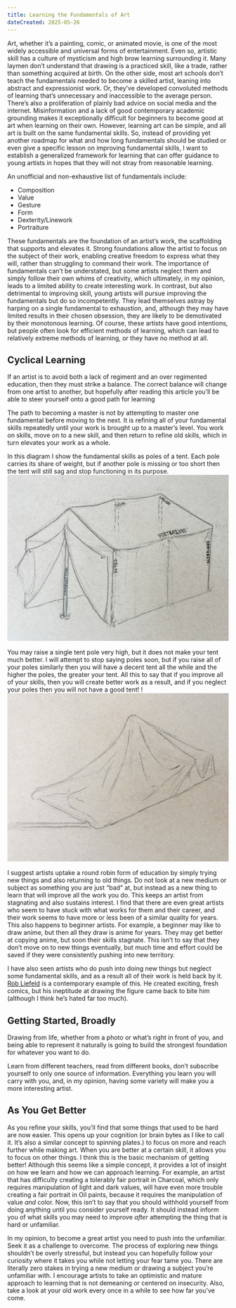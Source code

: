 ```yaml
---
title: Learning the Fundamentals of Art
dateCreated: 2025-05-26
---
```

Art, whether it’s a painting, comic, or animated movie, is one of the most widely accessible and universal forms of entertainment. Even so, artistic skill has a culture of mysticism and high brow learning surrounding it. Many laymen don’t understand that drawing is a practiced skill, like a trade, rather than something acquired at birth. On the other side, most art schools don’t teach the fundamentals needed to become a skilled artist, leaning into abstract and expressionist work. Or, they’ve developed convoluted methods of learning that’s unnecessary and inaccessible to the average person. There’s also a proliferation of plainly bad advice on social media and the internet. Misinformation and a lack of good contemporary academic grounding makes it exceptionally difficult for beginners to become good at art when learning on their own. However, learning art can be simple, and all art is built on the same fundamental skills. So, instead of providing yet another roadmap for what and how long fundamentals should be studied or even give a specific lesson on improving fundamental skills, I want to establish a generalized framework for learning that can offer guidance to young artists in hopes that they will not stray from reasonable learning.

An unofficial and non-exhaustive list of fundamentals include:
* Composition
* Value
* Gesture
* Form
* Dexterity/Linework
* Portraiture

These fundamentals are the foundation of an artist’s work, the scaffolding that supports and elevates it. Strong foundations allow the artist to focus on the subject of their work, enabling creative freedom to express what they will, rather than struggling to command their work. The importance of fundamentals can’t be understated, but some artists neglect them and simply follow their own whims of creativity, which ultimately, in my opinion, leads to a limited ability to create interesting work. In contrast, but also detrimental to improving skill, young artists will pursue improving the fundamentals but do so incompetently. They lead themselves astray by harping on a single fundamental to exhaustion, and, although they may have limited results in their chosen obsession, they are likely to be demotivated by their monotonous learning. Of course, these artists have good intentions, but people often look for efficient methods of learning, which can lead to relatively extreme methods of learning, or they have no method at all. 

## Cyclical Learning
If an artist is to avoid both a lack of regiment and an over regimented education, then they must strike a balance. The correct balance will change from one artist to another, but hopefully after reading this article you’ll be able to steer yourself onto a good path for learning

The path to becoming a master is not by attempting to master one fundamental before moving to the next. It is refining all of your fundamental skills repeatedly until your work is brought up to a master’s level. You work on skills, move on to a new skill, and then return to refine old skills, which in turn elevates your work as a whole.

In this diagram I show the fundamental skills as poles of a tent. Each pole carries its share of weight, but if another pole is missing or too short then the tent will still sag and stop functioning in its purpose. 
![Good tent](../../assets/IMG_1939.jpeg)

You may raise a single tent pole very high, but it does not make your tent much better. I will attempt to stop saying poles soon, but if you raise all of your poles similarly then you will have a decent tent all the while and the higher the poles, the greater your tent. All this to say that if you improve all of your skills, then you will create better work as a result, and if you neglect your poles then you will not have a good tent!
!
![Bad tent](../../assets/IMG_1938.jpeg)

I suggest artists uptake a round robin form of education by simply trying new things and also returning to old things. Do not look at a new medium or subject as something you are just “bad” at, but instead as a new thing to learn that will improve all the work you do. This keeps an artist from stagnating and also sustains interest. I find that there are even great artists who seem to have stuck with what works for them and their career, and their work seems to have more or less been of a similar quality for years. This also happens to beginner artists. For example, a beginner may like to draw anime, but then all they draw is anime for years. They may get better at copying anime,  but soon their skills stagnate. This isn’t to say that they don’t move on to new things eventually, but much time and effort could be saved if they were consistently pushing into new territory.

I have also seen artists who do push into doing new things but neglect some fundamental skills, and as a result all of their work is held back by it. [Rob Liefeld](https://www.youtube.com/watch?v=jRMTCQgEVuM) is a contemporary example of this. He created exciting, fresh comics, but his ineptitude at drawing the figure came back to bite him (although I think he’s hated far too much).

## Getting Started, Broadly
Drawing from life, whether from a photo or what’s right in front of you, and being able to represent it naturally is going to build the strongest foundation for whatever you want to do. 

Learn from different teachers, read from different books, don’t subscribe yourself to only one source of information. Everything you learn you will carry with you, and, in my opinion, having some variety will make you a more interesting artist.

## As You Get Better
As you refine your skills, you’ll find that some things that used to be hard are now easier. This opens up your cognition (or brain bytes as I like to call it. It’s also a similar concept to spinning plates.) to focus on more and reach further while making art. When you are better at a certain skill, it allows you to focus on other things. I think this is the basic mechanism of getting better! Although this seems like a simple concept, it provides a lot of insight on how we learn and how we can approach learning. For example, an artist that has difficulty creating a tolerably fair portrait in Charcoal, which only requires manipulation of light and dark values, will have even more trouble creating a fair portrait in Oil paints, because it requires the manipulation of value *and* color. Now, this isn’t to say that you should withhold yourself from doing anything until you consider yourself ready. It should instead inform you of what skills you may need to improve *after* attempting the thing that is hard or unfamiliar.

In my opinion, to become a great artist you need to push into the unfamiliar. Seek it as a challenge to overcome. The process of exploring new things shouldn’t be overly stressful, but instead you can hopefully follow your curiosity where it takes you while not letting your fear tame you. There are literally zero stakes in trying a new medium or drawing a subject you’re unfamiliar with. I encourage artists to take an optimistic and mature approach to learning that is not demeaning or centered on insecurity. Also, take a look at your old work every once in a while to see how far you’ve come.